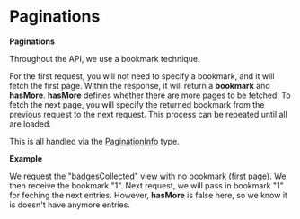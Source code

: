 # Paginations

**Paginations**

Throughout the API, we use a bookmark technique.

For the first request, you will not need to specify a bookmark, and it will fetch the first page. Within the response, it will return a **bookmark** and **hasMore**. **hasMore** defines whether there are more pages to be fetched. To fetch the next page, you will specify the returned bookmark from the previous request to the next request. This process can be repeated until all are loaded.&#x20;

This is all handled via the [PaginationInfo](https://bitbadges.github.io/bitbadgesjs/packages/utils/docs/interfaces/PaginationInfo.html) type.

**Example**

We request the "badgesCollected" view with no bookmark (first page). We then receive the bookmark "1". Next request, we will pass in bookmark "1" for feching the next entries. However, **hasMore** is false here, so we know it is doesn't have anymore entries.